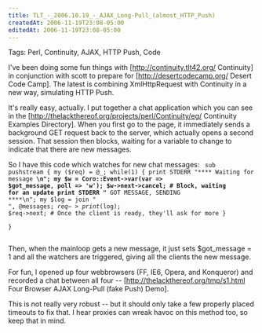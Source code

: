 ```yaml
---
title: TLT_-_2006.10.19_-_AJAX_Long-Pull_(almost_HTTP_Push)
createdAt: 2006-11-19T23:08-05:00
editedAt: 2006-11-19T23:08-05:00
---
```


Tags: Perl, Continuity, AJAX, HTTP Push, Code

I've been doing some fun things with [http://continuity.tlt42.org/ Continuity] in conjunction with scott to prepare for [http://desertcodecamp.org/ Desert Code Camp]. The latest is combining XmlHttpRequest with Continuity in a new way, simulating HTTP Push.

It's really easy, actually. I put together a chat application which you can see in the [http://thelackthereof.org/projects/perl/Continuity/eg/ Continuity Examples Directory]. When you first go to the page, it immediately sends a background GET request back to the server, which actually opens a second session. That session then blocks, waiting for a variable to change to indicate that there are new messages.

So I have this code which watches for new chat messages:
<code>
sub pushstream {
  my ($req) = @_;
  while(1) {
    print STDERR "**** Waiting for message ****\n";
    my $w = Coro::Event->var(var => \$got_message, poll => 'w');
    $w->next->cancel; # Block, waiting for an update
    print STDERR "**** GOT MESSAGE, SENDING ****\n";
    my $log = join "<br>", @messages;
    $req->print($log);
    $req->next; # Once the client is ready, they'll ask for more
  }       
}       
</code>

Then, when the mainloop gets a new message, it just sets $got_message = 1 and all the watchers are triggered, giving all the clients the new message.

For fun, I opened up four webbrowsers (FF, IE6, Opera, and Konqueror) and recorded a chat between all four -- [http://thelackthereof.org/tmp/s1.html Four Browser AJAX Long-Pull (fake Push) Demo].

This is not really very robust -- but it should only take a few properly placed timeouts to fix that. I hear proxies can wreak havoc on this method too, so keep that in mind.

